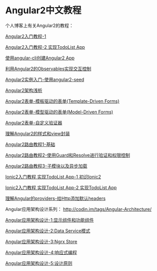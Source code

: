 # Angular2中文教程

个人博客上有关Angular2的教程：

[Angular2入门教程-1](http://codin.im/2016/09/15/angular2-tutorial/)

[Angular2入门教程-2 实现TodoList App](http://codin.im/2016/09/15/angular2-tutorial-2-todolist-app)

[使用angular-cli创建Angular2 App](http://codin.im/2016/09/16/build-angular2-app-with-angular-cli)

[利用Angular2的Observables实现交互控制](http://codin.im/2016/09/17/observables-in-angular2-translate)

[Angular2实例入门-使用angular2-seed](http://codin.im/2016/09/17/angular2-intro-with-seed)

[Angular2架构浅析](http://codin.im/2016/09/18/angular2-architecture-intro)

[Angular2表单-模板驱动的表单(Template-Driven Forms)](http://codin.im/2016/09/26/angular2-form-template-driven)

[Angular2表单-模型驱动的表单(Model-Driven Forms)](http://codin.im/2016/09/29/angular2-form-model-driven)

[Angular2表单-自定义验证器](http://codin.im/2016/10/08/angular2-form-custom-validator/)

[理解Angular2的样式和view封装](http://codin.im/2016/10/08/understanding-angular2-view-and-style/)

[Angular2路由教程1-基础](http://codin.im/2016/11/07/angular2-route-1-basic/)

[Angular2路由教程2-使用Guard和Resolve进行验证和权限控制](http://codin.im/2016/11/12/angular2-route-2-guard-resolve/)

[Angular2路由教程3-子模块以及异步加载](http://codin.im/2016/12/08/angular2-route-3-sub-module-lazyload/)

[Ionic2入门教程 实现TodoList App-1 初识Ionic2](http://codin.im/2017/04/10/ionic2-tutorial-todolist-app/)

[Ionic2入门教程 实现TodoList App-2 实现TodoList App](http://codin.im/2017/04/14/ionic2-tutorial-todolist-app-2/)

[理解Angular的providers-给Http添加默认headers](http://codin.im/2017/06/30/angular2-default-headers-with-providers/)

Angular应用架构设计系列：
http://codin.im/tags/Angular-Architecture/   

[Angular应用架构设计-1:显示组件和功能组件](http://codin.im/2018/05/08/angular-architecture-1-components-design/)   

[Angular应用架构设计-2:Data Service模式](http://codin.im/2018/05/09/angular-architecture-2-data-service-pattern/)   

[Angular应用架构设计-3:Ngrx Store](http://codin.im/2018/05/10/angular-architecture-3-ngrx-store/)   

[Angular应用架构设计-4:响应式编程](http://codin.im/2018/05/14/angular-architecture-4-reactive-programming/)   

[Angular应用架构设计-5:设计原则](http://codin.im/2018/05/14/angular-architecture-5-summary/)   



